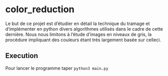 # color_reduction

Le but de ce projet est d’étudier en détail la technique du tramage et d’implémenter en python divers algorithmes utilisés dans le cadre de cette dernière. Nous nous limitons à l’étude d’images en niveaux de gris, la procédure impliquant des couleurs étant très largement basée sur celle­ci.

## Execution
Pour lancer le programme taper `python3 main.py`
